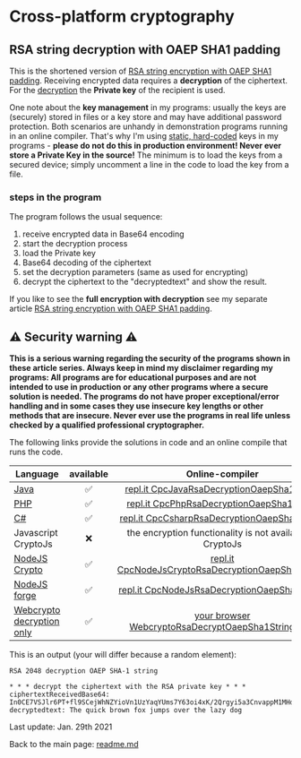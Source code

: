 # Cross-platform cryptography

## RSA string decryption with OAEP SHA1 padding

This is the shortened version of [RSA string encryption with OAEP SHA1 padding](rsa_encryption_oaep_sha1_string.md). Receiving encrypted data requires a **decryption** of the ciphertext. For the <u>decryption</u> the **Private key** of the recipient is used.

One note about the **key management** in my programs: usually the keys are (securely) stored in files or a key store and may have additional password protection. Both scenarios are unhandy in demonstration programs running in an online compiler. That's why I'm using <u>static, hard-coded</u> keys in my programs - **please do not do this in production environment! Never ever store a Private Key in the source!** The minimum is to load the keys from a secured device; simply uncomment a line in the code to load the key from a file.

### steps in the program

The program follows the usual sequence:
1. receive encrypted data in Base64 encoding
2. start the decryption process
3. load the Private key
4. Base64 decoding of the ciphertext
5. set the decryption parameters (same as used for encrypting)
11. decrypt the ciphertext to the "decryptedtext" and show the result.

If you like to see the **full encryption with decryption** see my separate article [RSA string encryption with OAEP SHA1 padding](rsa_encryption_oaep_sha1_string.md).

## :warning: Security warning :warning:

**This is a serious warning regarding the security of the programs shown in these article series.  Always keep in mind my disclaimer regarding my programs: All programs are for educational purposes and are not intended to use in production or any other programs where a  secure solution is needed. The programs do not have proper exceptional/error handling and in some cases they use insecure key lengths or other methods that are insecure. Never ever use the programs in real life unless checked by a qualified professional cryptographer.**

The following links provide the solutions in code and an online compile that runs the code.

| Language | available | Online-compiler
| ------ | :---: | :----: |
| [Java](../RsaEncryptionOaepSha1String/RsaDecryptionOaepSha1.java) | :white_check_mark: | [repl.it CpcJavaRsaDecryptionOaepSha1String](https://repl.it/@javacrypto/CpcJavaRsaDecryptionOaepSha1String/)
| [PHP](../RsaEncryptionOaepSha1String/RsaDecryptionOaepSha1.php) | :white_check_mark: | [repl.it CpcPhpRsaDecryptionOaepSha1String](https://repl.it/@javacrypto/CpcPhpRsaDecryptionOaepSha1String#main.php/)
| [C#](../RsaEncryptionOaepSha1String/RsaDecryptionOaepSha1.cs) | :white_check_mark: | [repl.it CpcCsharpRsaDecryptionOaepSha1String](https://repl.it/@javacrypto/CpcCsharpRsaDecryptionOaepSha1String#main.cs/)
| Javascript CryptoJs | :x: | the encryption functionality is not available in CryptoJs
| [NodeJS Crypto](../RsaEncryptionOaepSha1String/RsaDecryptionOaepSha1NodeJsCrypto.js) | :white_check_mark: | [repl.it CpcNodeJsCryptoRsaDecryptionOaepSha1String](https://repl.it/@javacrypto/CpcNodeJsCryptoRsaDecryptionOaepSha1String#index.js/)
| [NodeJS forge](../RsaEncryptionOaepSha1String/RsaDecryptionOaepSha1NodeJs.js) | :white_check_mark: | [repl.it CpcNodeJsRsaDecryptionOaepSha1String](https://repl.it/@javacrypto/CpcNodeJsRsaDecryptionOaepSha1String#index.js/)
| [Webcrypto decryption only](../RsaEncryptionOaepSha1String/rsadecryptionoaepsha1.html) | :white_check_mark: | [your browser WebcryptoRsaDecryptOaepSha1String.html](https://java-crypto.github.io/cross_platform_crypto/RsaEncryptionOaepSha1String/rsadecryptionoaepsha1.html)

This is an output (your will differ because a random element):

```plaintext
RSA 2048 decryption OAEP SHA-1 string

* * * decrypt the ciphertext with the RSA private key * * *
ciphertextReceivedBase64: In0CE7VSJlr6PT+fl9SCejWhNZYioVn1UzYaqYUms7Y63oi4xK/2Qrgyi5a3CnvappM1MHdDaZVc+bDzl/iBiUslkHcF8lWGD4YdKuJgtfSS8WBRuIxz78EFhU3TfMU3y0v0bhUUj1/6ZdO/p9j8KcNbnpEB8A9YW+bZC1qOO8ibnTNbb3RHQekafz6r9oAYsILNga1pi9ZlyXQPYi7VpWAeZmUOq+MHEgD/Nkq/oxkyMo/yf5SVk1ig8M5Lr6arj22r2ePpQ8j3onmN7aOTCWUhZ7FdLm7IiRYebZ3MWPWozt9O6BSNjALLDXm7NfKaYcgQ+bVXrA4k1M9f4M9OEA==
decryptedtext: The quick brown fox jumps over the lazy dog

```

Last update: Jan. 29th 2021

Back to the main page: [readme.md](../readme.md)